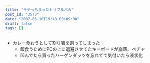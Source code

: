 ```yaml
---
title: "今やっちまったトリプルバカ"
post_id: "3573"
date: "2007-05-10T19:43:00+09:00"
draft: false
tags: []
---
```



* カレー食おうとして割り箸を割ってしまった
  * 飯食うためにPCの上に退避させてたキーボードが崩落、_ベチャ_
  * 凹んでたら買ったハーゲンダッツを忘れてて気付いたら液状化

